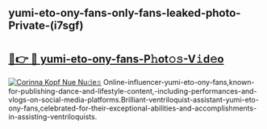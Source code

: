 ## yumi-eto-ony-fans-only-fans​-leaked-photo​-Private-(i7sgf)


# <h2><a href="https://mediaupload.pro?title=yumi-eto-ony-fans&ref=git">🔗👉 🔴 yumi-eto-ony-fans-P𝚑ot𝚘𝚜-V𝚒d𝚎o</a></h2>

[![Corinna Kopf Nue Nu𝚍e𝚜](https://i.imgur.com/0qMVB7G.gif)](https://mediaupload.pro?title=yumi-eto-ony-fans&ref=git)
Online-influencer-yumi-eto-ony-fans,known-for-publishing-dance-and-lifestyle-content,-including-performances-and-vlogs-on-social-media-platforms.Brilliant-ventriloquist-assistant-yumi-eto-ony-fans,celebrated-for-their-exceptional-abilities-and-accomplishments-in-assisting-ventriloquists.  